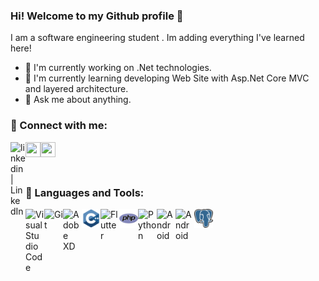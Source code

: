 ### Hi! Welcome to my Github profile 👋

I am a software engineering student . Im adding everything I've learned here!                                                                                            
- 🔭 I'm currently working on .Net technologies.
- 🌱 I'm currently learning developing Web Site with Asp.Net Core MVC and layered architecture.
- 💬 Ask me about anything.

### 📩 Connect with me:

[<img align="left" alt="linkedin | LinkedIn" width="24px" src="https://img.shields.io/badge/LinkedIn-0077B5?style=for-the-badge&logo=linkedin&logoColor=white" />][linkedin]
[<img align="left" height="24" width="24" src="https://cdn.jsdelivr.net/npm/simple-icons@v4/icons/instagram.svg" />][instagram]
[<img align="left" height="24" width="24" src="https://cdn.jsdelivr.net/npm/simple-icons@v4/icons/gmail.svg" />][gmail]


<br />


[instagram]: https://www.instagram.com/mahmutegribck
[linkedin]: https://www.linkedin.com/in/mahmutegribacak/
[gmail]: mailto:megribck01@gmail.com
<br />

### 🔧 Languages and Tools:

<img align="left" alt="Visual Studio Code" width="30px" src="https://profilinator.rishav.dev/skills-assets/html5-original-wordmark.svg" />
<img align="left" alt="Git" width="30px" src="https://profilinator.rishav.dev/skills-assets/css3-original-wordmark.svg" />
<img align="left" alt="Adobe XD" width="30px" src="https://profilinator.rishav.dev/skills-assets/bootstrap-plain.svg" />
<img align="left" alt="GitHub" width="30px" src="https://raw.githubusercontent.com/github/explore/cebd63002168a05a6a642f309227eefeccd92950/topics/cpp/cpp.png" />
<img align="left" alt="Flutter" width="30px" src="https://cdn.jsdelivr.net/gh/devicons/devicon/icons/javascript/javascript-original.svg" />
<img align="left" alt="Flutter" width="30px" src="https://raw.githubusercontent.com/github/explore/cebd63002168a05a6a642f309227eefeccd92950/topics/php/php.png" />
<img align="left" alt="Python" width="30px" src="https://profilinator.rishav.dev/skills-assets/dotnetcore.png" />
<img align="left" alt="Android" width="30px" src="https://cdn.jsdelivr.net/gh/devicons/devicon/icons/vscode/vscode-original.svg" />
<img align="left" alt="Android" width="30px" src="https://iconape.com/wp-content/files/lf/371619/svg/371619.svg" />
<img align="left" alt="Android" width="30px" src="https://raw.githubusercontent.com/github/explore/80688e429a7d4ef2fca1e82350fe8e3517d3494d/topics/postgresql/postgresql.png" />


<br />





